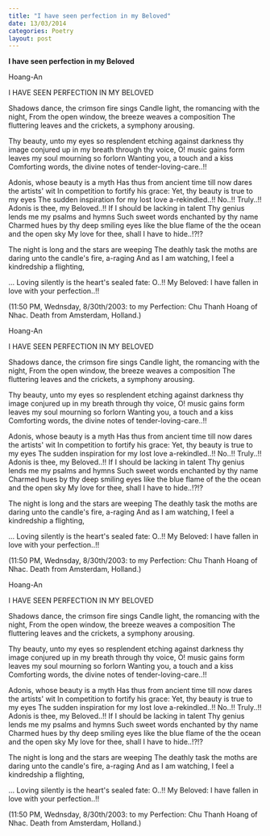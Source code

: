 ```yaml
---
title: "I have seen perfection in my Beloved"
date: 13/03/2014
categories: Poetry
layout: post
---
```


**I have seen perfection in my Beloved**

Hoang-An

I HAVE SEEN PERFECTION IN MY BELOVED


Shadows dance, the crimson fire sings
Candle light, the romancing with the night,
From the open window, the breeze weaves a composition
The fluttering leaves and the crickets, a symphony arousing.

Thy beauty, unto my eyes so resplendent
etching against darkness thy image conjured up in my breath
through thy voice, O! music gains form
leaves my soul mourning so forlorn
Wanting you, a touch and a kiss
Comforting words, the divine notes of tender-loving-care..!!

Adonis, whose beauty is a myth
Has thus from ancient time till now dares the artists' wit
In competition to fortify his grace:
Yet, thy beauty is true to my eyes
The sudden inspiration for my lost love a-rekindled..!!
No..!!  Truly..!!  Adonis is thee, my Beloved..!!
If I should be lacking in talent
Thy genius lends me my psalms and hymns
Such sweet words enchanted by thy name
Charmed hues by thy deep smiling eyes
like the blue flame of the the ocean and the open sky
My love for thee, shall I have to hide..!?!?

The night is long and the stars are weeping
The deathly task the moths are daring
unto the candle's fire, a-raging
And as I am watching, I feel a kindredship a flighting,

... Loving silently is the heart's sealed fate:
O..!! My Beloved: I have fallen in love with your perfection..!!


(11:50 PM,  Wednsday, 8/30th/2003:
to my Perfection: Chu Thanh Hoang of
Nhac. Death from Amsterdam, Holland.)

Hoang-An

I HAVE SEEN PERFECTION IN MY BELOVED


Shadows dance, the crimson fire sings
Candle light, the romancing with the night,
From the open window, the breeze weaves a composition
The fluttering leaves and the crickets, a symphony arousing.

Thy beauty, unto my eyes so resplendent
etching against darkness thy image conjured up in my breath
through thy voice, O! music gains form
leaves my soul mourning so forlorn
Wanting you, a touch and a kiss
Comforting words, the divine notes of tender-loving-care..!!

Adonis, whose beauty is a myth
Has thus from ancient time till now dares the artists' wit
In competition to fortify his grace:
Yet, thy beauty is true to my eyes
The sudden inspiration for my lost love a-rekindled..!!
No..!!  Truly..!!  Adonis is thee, my Beloved..!!
If I should be lacking in talent
Thy genius lends me my psalms and hymns
Such sweet words enchanted by thy name
Charmed hues by thy deep smiling eyes
like the blue flame of the the ocean and the open sky
My love for thee, shall I have to hide..!?!?

The night is long and the stars are weeping
The deathly task the moths are daring
unto the candle's fire, a-raging
And as I am watching, I feel a kindredship a flighting,

... Loving silently is the heart's sealed fate:
O..!! My Beloved: I have fallen in love with your perfection..!!


(11:50 PM,  Wednsday, 8/30th/2003:
to my Perfection: Chu Thanh Hoang of
Nhac. Death from Amsterdam, Holland.)

Hoang-An

I HAVE SEEN PERFECTION IN MY BELOVED


Shadows dance, the crimson fire sings
Candle light, the romancing with the night,
From the open window, the breeze weaves a composition
The fluttering leaves and the crickets, a symphony arousing.

Thy beauty, unto my eyes so resplendent
etching against darkness thy image conjured up in my breath
through thy voice, O! music gains form
leaves my soul mourning so forlorn
Wanting you, a touch and a kiss
Comforting words, the divine notes of tender-loving-care..!!

Adonis, whose beauty is a myth
Has thus from ancient time till now dares the artists' wit
In competition to fortify his grace:
Yet, thy beauty is true to my eyes
The sudden inspiration for my lost love a-rekindled..!!
No..!!  Truly..!!  Adonis is thee, my Beloved..!!
If I should be lacking in talent
Thy genius lends me my psalms and hymns
Such sweet words enchanted by thy name
Charmed hues by thy deep smiling eyes
like the blue flame of the the ocean and the open sky
My love for thee, shall I have to hide..!?!?

The night is long and the stars are weeping
The deathly task the moths are daring
unto the candle's fire, a-raging
And as I am watching, I feel a kindredship a flighting,

... Loving silently is the heart's sealed fate:
O..!! My Beloved: I have fallen in love with your perfection..!!


(11:50 PM,  Wednsday, 8/30th/2003:
to my Perfection: Chu Thanh Hoang of
Nhac. Death from Amsterdam, Holland.)
